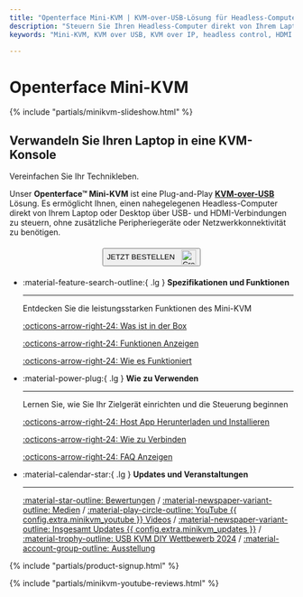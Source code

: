 ```yaml
---
title: "Openterface Mini-KVM | KVM-over-USB-Lösung für Headless-Computer-Steuerung"
description: "Steuern Sie Ihren Headless-Computer direkt von Ihrem Laptop mit Openterface Mini-KVM. Eine Plug-and-Play KVM-over-USB-Lösung mit HDMI-Unterstützung, ohne Netzwerk erforderlich. Perfekt für Entwickler, IT-Profis und Remote-Arbeitsstationen."
keywords: "Mini-KVM, KVM over USB, KVM over IP, headless control, HDMI KVM, USB KVM, KVM switch, KVM console, usb crash cart adapter, JetKVM, NanoKVM, KiwiKVM, PiKVM, plug and play KVM, VNC, computer peripherals"

---
```


# **Openterface Mini-KVM**

{% include "partials/minikvm-slideshow.html" %}


<div class="slogan-highlight">
  <h2 class="slogan-text">Verwandeln Sie Ihren Laptop in eine KVM-Konsole</h2>
  <div class="slogan-subtitle">Vereinfachen Sie Ihr Technikleben.</div>
</div>

Unser **Openterface™ Mini-KVM** ist eine Plug-and-Play [**KVM-over-USB**](/faq/kvm-over-usb/) Lösung. Es ermöglicht Ihnen, einen nahegelegenen Headless-Computer direkt von Ihrem Laptop oder Desktop über USB- und HDMI-Verbindungen zu steuern, ohne zusätzliche Peripheriegeräte oder Netzwerkkonnektivität zu benötigen.

<div style="text-align: center; margin: 20px 0;">
  <button class="md-button" onclick="window.open('{{ config.extra.minikvm_purchase_link }}', '_blank')">
    JETZT BESTELLEN
    <img 
      class="skip-lightbox"
      src="https://assets.openterface.com/images/trademark/crowd-supply.svg" 
      alt="Crowd Supply" 
      style="vertical-align: middle; height: 26px; margin-left: 8px;">
  </button>
</div>

<div class="grid cards" markdown>

-   :material-feature-search-outline:{ .lg } __Spezifikationen und Funktionen__

    ---

    Entdecken Sie die leistungsstarken Funktionen des Mini-KVM

    [:octicons-arrow-right-24: Was ist in der Box](/product/minikvm/whats-in-the-box/)

    [:octicons-arrow-right-24: Funktionen Anzeigen](/product/minikvm/features)

    [:octicons-arrow-right-24: Wie es Funktioniert](/faq/kvm-over-usb/)


-   :material-power-plug:{ .lg } __Wie zu Verwenden__

    ---

    Lernen Sie, wie Sie Ihr Zielgerät einrichten und die Steuerung beginnen

    [:octicons-arrow-right-24: Host App Herunterladen und Installieren](/app)

    [:octicons-arrow-right-24: Wie zu Verbinden](/product/minikvm/how-to-connect)

    [:octicons-arrow-right-24: FAQ Anzeigen](/faq)

</div>


<div class="grid cards" markdown>

-   :material-calendar-star:{ .lg } __Updates und Veranstaltungen__

    ---

    [:material-star-outline: Bewertungen](/product/minikvm/reviews/testimonials) / [:material-newspaper-variant-outline: Medien](/product/minikvm/reviews/media) / [:material-play-circle-outline: YouTube {{ config.extra.minikvm_youtube }} Videos](/product/minikvm/reviews/youtube) / [:material-newspaper-variant-outline: Insgesamt Updates {{ config.extra.minikvm_updates }}](/product/minikvm/updates) / [:material-trophy-outline: USB KVM DIY Wettbewerb 2024](/product/minikvm/updates) / [:material-account-group-outline: Ausstellung](/product/minikvm/updates)

</div>

{% include "partials/product-signup.html" %}

{% include "partials/minikvm-youtube-reviews.html" %}
